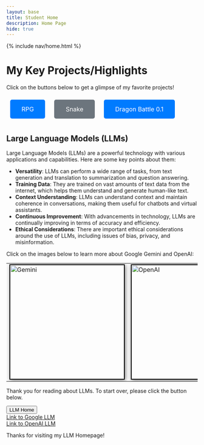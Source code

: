 ```yaml
---
layout: base
title: Student Home 
description: Home Page
hide: true
---
```


{% include nav/home.html %}

# My Key Projects/Highlights

Click on the buttons below to get a glimpse of my favorite projects!

<html lang="en">
<head>
    <meta charset="UTF-8">
    <meta name="viewport" content="width=device-width, initial-scale=1.0">
    <title>Buttons Example</title>
    <style>
        .button {
            display: inline-block;
            padding: 15px 30px;
            margin: 10px;
            border: none;
            border-radius: 5px;
            color: white;
            text-decoration: none;
            font-size: 16px;
            transition: background-color 0.3s, transform 0.2s;
        }
        .button-primary {
            background-color: #007bff;
        }
        .button-primary:hover {
            background-color: #0056b3;
            transform: scale(1.05);
        }
        .button-secondary {
            background-color: #6c757d;
        }
        .button-secondary:hover {
            background-color: #5a6268;
            transform: scale(1.05);
        }
    </style>
</head>
<body>
    <a href="/Anika_2025/rpg" class="button button-primary">RPG</a>
    <a href="/Anika_2025/snake" class="button button-secondary">Snake</a>
    <a href="/Anika_2025/db" class="button button-primary">Dragon Battle 0.1</a>
</body>
</html>

## Large Language Models (LLMs)

Large Language Models (LLMs) are a powerful technology with various applications and capabilities. Here are some key points about them:

- **Versatility**: LLMs can perform a wide range of tasks, from text generation and translation to summarization and question answering.
- **Training Data**: They are trained on vast amounts of text data from the internet, which helps them understand and generate human-like text.
- **Context Understanding**: LLMs can understand context and maintain coherence in conversations, making them useful for chatbots and virtual assistants.
- **Continuous Improvement**: With advancements in technology, LLMs are continually improving in terms of accuracy and efficiency.
- **Ethical Considerations**: There are important ethical considerations around the use of LLMs, including issues of bias, privacy, and misinformation.



Click on the images below to learn more about Google Gemini and OpenAI:

<table>
<tr>
    <td>
        <a href="{{site.baseurl}}/google">
            <img src="/Anika_2025/images/google_gemini.png" alt="Gemini" style="width: 300px; border: 2px solid black; box-shadow: 2px 2px 10px rgba(0, 0, 0, 0.5);">
        </a>
    </td>
    <td>
        <a href="{{site.baseurl}}/openai">
            <img src="/Anika_2025/images/openAI2.png" alt="OpenAI" style="width: 300px; border: 2px solid black; box-shadow: 2px 2px 10px rgba(0, 0, 0, 0.5);">
        </a>
    </td>
</tr>
</table>



<div>
    <p>Thank you for reading about LLMs. To start over, please click the button below.</p>
    <button onclick="window.location.href='/Anika_2025/'">LLM Home</button>
</div>

<div>
    <a href="{{site.baseurl}}/google">Link to Google LLM </a><br>
    <a href="{{site.baseurl}}/openai">Link to OpenAI LLM</a>
    <p>Thanks for visiting my LLM Homepage!</p>
</div>
